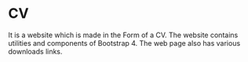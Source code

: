# CV
It is a website which is made in the Form of a CV. The website contains utilities and components of Bootstrap 4. The web page also has various downloads links.

